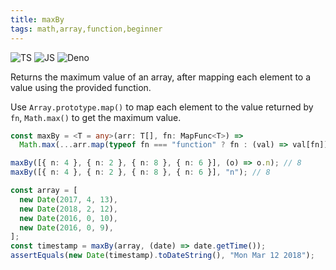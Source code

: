```yaml
---
title: maxBy
tags: math,array,function,beginner
---
```


![TS](https://img.shields.io/badge/supports-typescript-blue.svg?style=flat-square)
![JS](https://img.shields.io/badge/supports-javascript-yellow.svg?style=flat-square)
![Deno](https://img.shields.io/badge/supports-deno-green.svg?style=flat-square)

Returns the maximum value of an array, after mapping each element to a value using the provided function.

Use `Array.prototype.map()` to map each element to the value returned by `fn`, `Math.max()` to get the maximum value.

```ts
const maxBy = <T = any>(arr: T[], fn: MapFunc<T>) =>
  Math.max(...arr.map(typeof fn === "function" ? fn : (val) => val[fn]));
```

```ts
maxBy([{ n: 4 }, { n: 2 }, { n: 8 }, { n: 6 }], (o) => o.n); // 8
maxBy([{ n: 4 }, { n: 2 }, { n: 8 }, { n: 6 }], "n"); // 8

const array = [
  new Date(2017, 4, 13),
  new Date(2018, 2, 12),
  new Date(2016, 0, 10),
  new Date(2016, 0, 9),
];
const timestamp = maxBy(array, (date) => date.getTime());
assertEquals(new Date(timestamp).toDateString(), "Mon Mar 12 2018");
```
